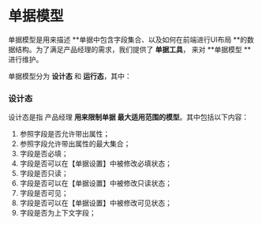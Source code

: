 # 单据模型

单据模型是用来描述 **单据中包含字段集合、以及如何在前端进行UI布局 **的数据结构。为了满足产品经理的需求，我们提供了 **单据工具**， 来对 **单据模型 **进行维护。

单据模型分为 **设计态** 和 **运行态**，其中：

### 设计态

设计态是指 产品经理 **用来限制单据 最大适用范围的模型**。其中包括以下内容：

1. 参照字段是否允许带出属性；
2. 参照字段允许带出属性的最大集合；
3. 字段是否必填；
4. 字段是否可以在【单据设置】中被修改必填状态；
5. 字段是否只读；
6. 字段是否可以在【单据设置】中被修改只读状态；
7. 字段是否可见；
8. 字段是否可以在【单据设置】中被修改可见状态；
9. 字段是否为上下文字段；



